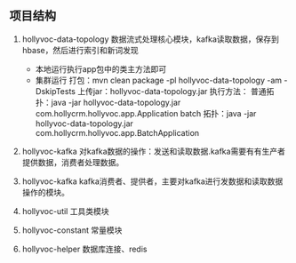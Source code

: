 ## 项目结构
1. hollyvoc-data-topology
    数据流式处理核心模块，kafka读取数据，保存到hbase，然后进行索引和新词发现
    - 本地运行执行app包中的类主方法即可
    - 集群运行
    打包：mvn clean package -pl hollyvoc-data-topology -am -DskipTests
    上传jar：hollyvoc-data-topology.jar
    执行方法：
    普通拓扑：java -jar hollyvoc-data-topology.jar com.hollycrm.hollyvoc.app.Application
    batch 拓扑：java -jar hollyvoc-data-topology.jar com.hollycrm.hollyvoc.app.BatchApplication
    

2. hollyvoc-kafka
    对kafka数据的操作：发送和读取数据.kafka需要有有生产者提供数据，消费者处理数据。

3. hollyvoc-kafka 
    kafka消费者、提供者，主要对kafka进行发数据和读取数据操作的模块。
4. hollyvoc-util 
    工具类模块
5. hollyvoc-constant
    常量模块
6. hollyvoc-helper
    数据库连接、redis
